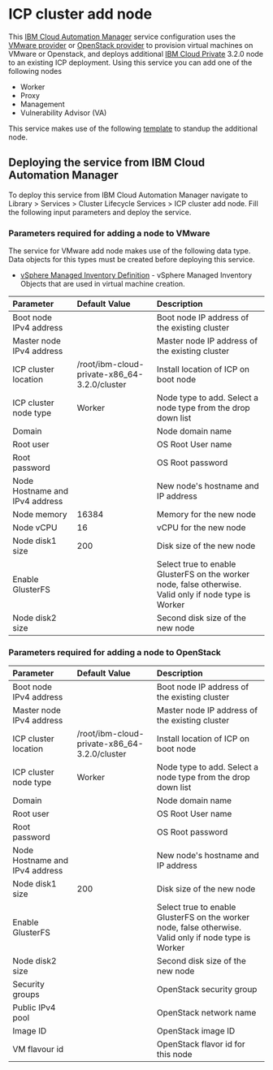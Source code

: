 # ICP cluster add node

This [IBM Cloud Automation Manager](https://www.ibm.com/support/knowledgecenter/en/SS2L37/product_welcome_cloud_automation_manager.html) service configuration uses the [VMware provider](https://www.terraform.io/docs/providers/vsphere/index.html) or [OpenStack provider](https://www.terraform.io/docs/providers/openstack/index.html) to provision virtual machines on VMware 
or Openstack, and deploys additional [IBM Cloud Private](https://www.ibm.com/cloud-computing/products/ibm-cloud-private/) 3.2.0 node to an existing ICP deployment. Using this service you can add one of the
following nodes

* Worker
* Proxy
* Management
* Vulnerability Advisor (VA)
	
This service makes use of the following [template](https://github.com/IBM-CAMHub-Open/template_icp_node/tree/3.2.0) 
to standup the additional node.

## Deploying the service from IBM Cloud Automation Manager

To deploy this service from IBM Cloud Automation Manager navigate to Library > Services > Cluster Lifecycle Services > ICP cluster add node. Fill the following input parameters and deploy the service.

### Parameters required for adding a node to VMware

The service for VMware add node makes use of the following data type. Data objects for this types must be 
created before deploying this service. 

* [vSphere Managed Inventory Definition](https://github.com/IBM-CAMHub-Open/template_cam_common/blob/3.2.1/common/datatypes/vsphere_inventory.json) -  vSphere Managed Inventory Objects that are used in virtual machine creation.

| Parameter | Default Value | Description |
| :-------------- |:--------------| :-----|
| Boot node IPv4 address | | Boot node IP address of the existing cluster |
| Master node IPv4 address | | Master node IP address of the existing cluster |
| ICP cluster location | /root/ibm-cloud-private-x86_64-3.2.0/cluster | Install location of ICP on boot node |
| ICP cluster node type | Worker | Node type to add. Select a node type from the drop down list |
| Domain | | Node domain name |
| Root user | | OS Root User name |
| Root password| | OS Root password |
| Node Hostname and IPv4 address | | New node's hostname and IP address |
| Node memory | 16384 | Memory for the new node |
| Node vCPU | 16 | vCPU for the new node |
| Node disk1 size | 200 |  Disk size of the new node |
| Enable GlusterFS | | Select true to enable GlusterFS on the worker node, false otherwise. Valid only if node type is Worker |
| Node disk2 size | | Second disk size of the new node |

### Parameters required for adding a node to OpenStack
| Parameter | Default Value | Description |
| :-------------- |:--------------| :-----|
| Boot node IPv4 address | | Boot node IP address of the existing cluster |
| Master node IPv4 address | | Master node IP address of the existing cluster |
| ICP cluster location | /root/ibm-cloud-private-x86_64-3.2.0/cluster | Install location of ICP on boot node |
| ICP cluster node type | Worker | Node type to add. Select a node type from the drop down list |
| Domain | | Node domain name |
| Root user | | OS Root User name |
| Root password| | OS Root password |
| Node Hostname and IPv4 address | | New node's hostname and IP address |
| Node disk1 size | 200 |  Disk size of the new node |
| Enable GlusterFS | | Select true to enable GlusterFS on the worker node, false otherwise. Valid only if node type is Worker |
| Node disk2 size | | Second disk size of the new node |
| Security groups | | OpenStack security group |
| Public IPv4 pool | | OpenStack network name |
| Image ID | | OpenStack image ID|
| VM flavour id | | OpenStack flavor id for this node |